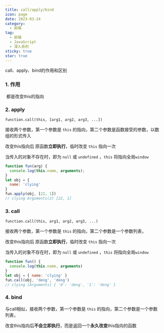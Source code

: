 ```yaml
---
title: call/apply/bind
icon: page
date: 2023-03-24
category:
  - 前端
tag:
  - 前端
  - JavaScript
  - 深入系列
sticky: true
star: true
---
```


call、apply、bind的作用和区别

<!-- more -->

### 1. 作用

​	都是改变this的指向



### 2. apply

`function.call(this, [arg1, arg2, arg3, ...])`

接收两个参数，第一个参数是 `this` 的指向，第二个参数是函数接受的参数，以数组的形式传入

改变this指向后 原函数**立即执行**，临时改变 `this` 指向一次

当传入的对象不存在时，即为 `null` 或 `undefined` ，`this` 将指向全局`window`

```javascript
function fun(arg) {
  console.log(this.name, arguments);
}
let obj = {
  name: 'clying'
}
fun.apply(obj, [22, 1])
// clying Arguments(2) [22, 1]
```



### 3. call

`function.call(this, arg1, arg2, arg3, ...)`

接收两个参数，第一个参数是 `this` 的指向，第二个参数是一个参数列表，

改变this指向后 原函数**立即执行**，临时改变 `this` 指向一次

当传入的对象不存在时，即为 `null` 或 `undefined` ，`this` 将指向全局`window`

```javascript
function fun() {
  console.log(this.name, arguments)
}
let obj = { name: 'clying' }
fun.call(obj, 'deng', 'deng')
// clying [Arguments] { '0': 'deng', '1': 'deng' }
```



### 4. bind

与call相似，接收两个参数，第一个参数是 `this` 的指向，第二个参数是一个参数列表，

改变this指向后**不会立即执行**，而是返回一个**永久改变**this指向的函数


